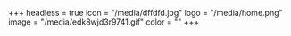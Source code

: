 +++
headless = true
icon = "/media/dffdfd.jpg"
logo = "/media/home.png"
image = "/media/edk8wjd3r9741.gif"
color = ""
+++

